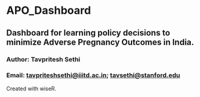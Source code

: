 # APO_Dashboard
## Dashboard for learning policy decisions to minimize Adverse Pregnancy Outcomes in India. 
### Author: Tavpritesh Sethi
### Email: tavpriteshsethi@iiitd.ac.in; tavsethi@stanford.edu

Created with wiseR.
